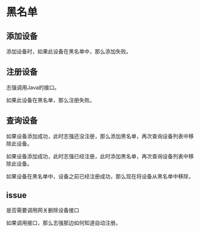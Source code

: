 # 黑名单



## 添加设备

添加设备时，如果此设备在黑名单中，那么添加失败。



## 注册设备

志强调用Java的接口。

如果此设备在黑名单，那么注册失败。



## 查询设备

如果设备添加成功，此时志强还没注册，那么添加黑名单，再次查询设备列表中移除此设备。



如果设备添加成功，此时志强已经注册，此时添加黑名单，再次查询设备列表中移除此设备。





如果设备在黑名单中，设备之前已经注册成功，那么现在将设备从黑名单中移除，





## issue

是否需要调用网关删除设备接口

如果调用接口，那么志强那边如何知道自动注册。









